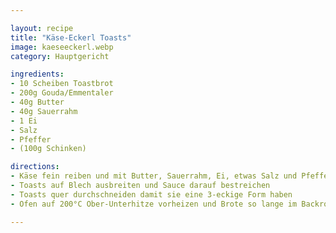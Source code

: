 ```yaml
---

layout: recipe
title: "Käse-Eckerl Toasts"
image: kaeseeckerl.webp
category: Hauptgericht

ingredients:
- 10 Scheiben Toastbrot
- 200g Gouda/Emmentaler
- 40g Butter
- 40g Sauerrahm
- 1 Ei
- Salz
- Pfeffer
- (100g Schinken)

directions:
- Käse fein reiben und mit Butter, Sauerrahm, Ei, etwas Salz und Pfeffer vermischen
- Toasts auf Blech ausbreiten und Sauce darauf bestreichen
- Toasts quer durchschneiden damit sie eine 3-eckige Form haben
- Ofen auf 200°C Ober-Unterhitze vorheizen und Brote so lange im Backrohr lassen bis der Käse leicht braun ist

---
```

